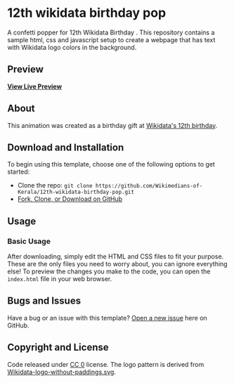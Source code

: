 # 12th wikidata birthday pop
A confetti popper for 12th Wikidata Birthday . This repository contains a sample html, css and javascript setup to create a webpage that has text with Wikidata logo colors in the background.

## Preview

**[View Live Preview](https://wikimedians-of-kerala.github.io/12th-wikidata-birthday-pop/)**

## About

This animation was created as a birthday gift at [Wikidata's 12th birthday](https://www.wikidata.org/wiki/Wikidata:Twelfth_Birthday).

## Download and Installation

To begin using this template, choose one of the following options to get started:

- Clone the repo: `git clone https://github.com/Wikimedians-of-Kerala/12th-wikidata-birthday-pop.git`
- [Fork, Clone, or Download on GitHub](https://github.com/Wikimedians-of-Kerala/12th-wikidata-birthday-pop)

## Usage

### Basic Usage

After downloading, simply edit the HTML and CSS files to fit your purpose.
These are the only files you need to worry about, you can ignore everything else!
To preview the changes you make to the code, you can open the `index.html` file in your web browser.

## Bugs and Issues

Have a bug or an issue with this template? [Open a new issue](https://github.com/Wikimedians-of-Kerala/12th-wikidata-birthday-pop/issues) here on GitHub.

## Copyright and License

Code released under [CC 0](https://github.com/ainali/wikidata-animated-background/main/LICENSE) license.
The logo pattern is derived from [Wikidata-logo-without-paddings.svg](https://commons.wikimedia.org/wiki/File:Wikidata-logo-without-paddings.svg).
